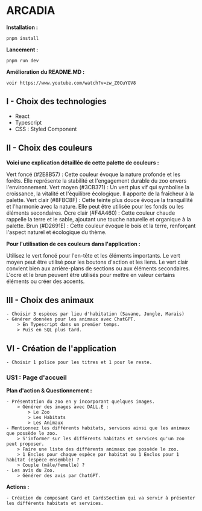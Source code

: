 # ARCADIA

**Installation :**

    pnpm install

**Lancement :**

    pnpm run dev

**Amélioration du README.MD :**

    voir https://www.youtube.com/watch?v=zw_Z0CuYOV8

## **I - Choix des technologies**

- React
- Typescript
- CSS : Styled Component

## **II - Choix des couleurs**

**Voici une explication détaillée de cette palette de couleurs :**

Vert foncé (#2E8B57) : Cette couleur évoque la nature profonde et les forêts. Elle représente la stabilité et l'engagement durable du zoo envers l'environnement.
Vert moyen (#3CB371) : Un vert plus vif qui symbolise la croissance, la vitalité et l'équilibre écologique. Il apporte de la fraîcheur à la palette.
Vert clair (#8FBC8F) : Cette teinte plus douce évoque la tranquillité et l'harmonie avec la nature. Elle peut être utilisée pour les fonds ou les éléments secondaires.
Ocre clair (#F4A460) : Cette couleur chaude rappelle la terre et le sable, ajoutant une touche naturelle et organique à la palette.
Brun (#D2691E) : Cette couleur évoque le bois et la terre, renforçant l'aspect naturel et écologique du thème.

**Pour l'utilisation de ces couleurs dans l'application :**

Utilisez le vert foncé pour l'en-tête et les éléments importants.
Le vert moyen peut être utilisé pour les boutons d'action et les liens.
Le vert clair convient bien aux arrière-plans de sections ou aux éléments secondaires.
L'ocre et le brun peuvent être utilisés pour mettre en valeur certains éléments ou créer des accents.

## **III - Choix des animaux**

    - Choisir 3 espèces par lieu d'habitation (Savane, Jungle, Marais)
    - Générer données pour les animaux avec ChatGPT.
        > En Typescript dans un premier temps.
        > Puis en SQL plus tard.

## **VI - Création de l'application**

    - Choisir 1 police pour les titres et 1 pour le reste.

### **US1 : Page d'accueil**

**Plan d'action & Questionnement :**

    - Présentation du zoo en y incorporant quelques images.
        > Générer des images avec DALL.E :
            > Le Zoo
            > Les Habitats
            > Les Animaux
    - Mentionnez les différents habitats, services ainsi que les animaux que possède le zoo.
        > S'informer sur les différents habitats et services qu'un zoo peut proposer.
        > Faire une liste des différents animaux que possède le zoo.
        > 1 Enclos pour chaque espèce par habitat ou 1 Enclos pour 1 habitat (espèce ensemble) ?
        > Couple (mâle/femelle) ?
    - Les avis du Zoo.
        > Générer des avis par ChatGPT.

**Actions :**

    - Création du composant Card et CardsSection qui va servir à présenter les différents habitats et services.
